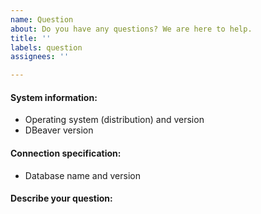 ```yaml
---
name: Question
about: Do you have any questions? We are here to help.
title: ''
labels: question
assignees: ''

---
```


<!--

*IMPORTANT* -  *before* creating a new issue please look around:
 - DBeaver documentation: https://github.com/dbeaver/dbeaver/wiki
 and
 - open issues in Github tracker: https://github.com/dbeaver/dbeaver/issues
  
If you cannot find a similar problem, then create a new question. 

Please fill in as much of the template as possible.
-->

#### System information: 
- Operating system (distribution) and version
- DBeaver version

#### Connection specification:
- Database name and version

#### Describe your question:
